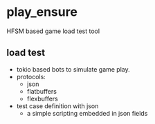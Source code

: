 # play_ensure

HFSM based game load test tool

## load test 

- tokio based bots to simulate game play. 
- protocols: 
  - json
  - flatbuffers 
  - flexbuffers 
- test case definition with json 
  - a simple scripting embedded in json fields 



